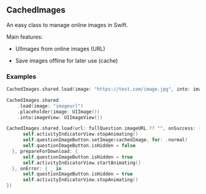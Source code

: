 ## CachedImages

An easy class to manage online images in Swift.

Main features:

* UIImages from online images (URL)

* Save images offline for later use (cache)

### Examples

```swift
CachedImages.shared.load(image: "https://test.com/image.jpg", into: imageView)
```

```swift
CachedImages.shared
    .load(image: "imageurl")
    .placeholder(image: UIImage())
    .into(imageView: UIImageView())
```

```swift
CachedImages.shared.load(url: fullQuestion.imageURL ?? "", onSuccess: { cachedImage in
	  self.activityIndicatorView.stopAnimating()
	  self.questionImageButton.setImage(cachedImage, for: .normal)
	  self.questionImageButton.isHidden = false
  }, prepareForDownload: {
	  self.questionImageButton.isHidden = true
	  self.activityIndicatorView.startAnimating()
  }, onError: { _ in
	  self.questionImageButton.isHidden = true
	  self.activityIndicatorView.stopAnimating()
})
```

